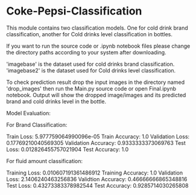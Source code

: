 # Coke-Pepsi-Classification
 This module contains two classification models. One for cold drink brand classification, another for Cold drinks level classification in bottles.

If you want to run the source code or .ipynb notebook files please change the directory paths according to your system after downloading.

'imagebase' is the dataset used for cold drinks brand classification.
'imagebase2' is the dataset used for Cold drinks level classification.

To check prediction result drop the input images in the directory named 'drop_images' then run the Main.py source code or open Final.ipynb notebook. Output will show the dropped image/images and its predicted brand and cold drinks level in the bottle.

Model Evaluation:

For Brand Classification:

Train Loss: 5.977759064990096e-05                                       Train Accuracy: 1.0 
Validation Loss: 0.17769210040569305                                    Validation Accuracy: 0.9333333373069763
Test Loss: 0.012826455757021904                                         Test Accuracy: 1.0

For fluid amount classification:

Training Loss: 0.010607191361486912                                    Training Accuracy: 1.0 
Validation Loss: 2.1406240463256836                                    Validtion Accuracy: 0.46666666865348816
Test Loss: 0.43273383378982544                                         Test Accuracy: 0.9285714030265808
